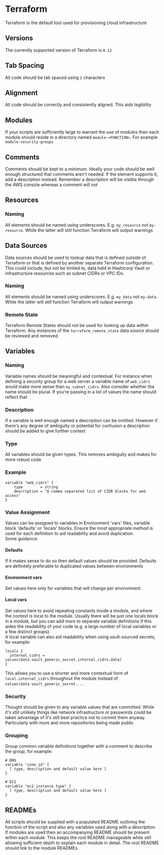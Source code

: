 # Terraform

Terraform is the default tool used for provisioning cloud infrastructure

## Versions
The currently supported version of Terraform is `0.12`

## Tab Spacing

All code should be tab spaced using `2` characters

## Alignment

All code should be correctly and consistently aligned. This aids legibility

## Modules

If your scripts are sufficiently large to warrant the use of modules then each module should reside in a directory named `module-<FUNCTION>`. For example `module-security-groups`

## Comments

Comments should be kept to a minimum. Ideally your code should be well enough structured that comments aren't needed. If the element supports it, add a description instead. Remember a description will be visible through the AWS console whereas a comment will not

## Resources

### Naming

All elements should be named using underscores. E.g. `my_resource` not `my-resource`. While the latter will still function Terraform will output warnings

## Data Sources

Data sources should be used to lookup data that is defined outside of Terraform or that is defined by another separate Terraform configuration. This could include, but not be limited to, data held in Hashicorp Vault or infrastructure resources such as subnet CIDRs or VPC IDs.

### Naming

All elements should be named using underscores. E.g. `my_data` not `my-data`. While the latter will still function Terraform will output warnings

### Remote State

Terraform Remote States should not be used for looking up data within Terraform. Any instances of the `terraform_remote_state` data source should be reviewed and removed.

## Variables

### Naming

Variable names should be meaningful and contextual. For instance when defining a security group for a web server a variable name of `web_cidrs` would make more sense than `my_subnet_cidrs`. Also consider whether the name should be plural. If you're passing in a list of values the name should reflect that

### Description

If a variable is well enough named a description can be omitted. However if there's any degree of ambiguity or potential for confusion a description should be added to give further context

### Type

All variables should be given types. This removes ambiguity and makes for more robust code

### Example

```
variable "web_cidrs" {
    type        = string
    description = "A comma separated list of CIDR blocks for web access"
}
```

### Value Assignment
Values can be assigned to variables in Environment 'vars' files, variable block 'defaults' or 'locals' blocks. Ensure the most appropriate method is used for each definition to aid readability and avoid duplication.  
Some guidance:
#### Defaults
If it makes sense to do so then default values should be provided. Defaults are definitely preferable to duplicated values between environments
#### Environment vars
Set values here only for variables that will change per environment.
#### Local vars
Set values here to avoid repeating constants inside a module, and where the context is local to the module. Usually there will be just one locals block in a module, but you can add more to separate variable definitions if this aides the readability of your code (e.g. a large number of local variables or a few distinct groups).  
A local variable can also aid readability when using vault-sourced secrets, for example:
```
locals {
  internal_cidrs = values(data.vault_generic_secret.internal_cidrs.data)
}
```
This allows you to use a shorter and more contextual form of `local.internal_cidrs` throughout the module instead of `values(data.vault_generic_secret...`.

### Security

Thought should be given to any variable values that are committed. While it's still unlikely things like network infrastructure or passwords could be taken advantage of it's still best practice not to commit them anyway. Particularly with more and more repositories being made public

### Grouping
Group common variable definitions together with a comment to describe the group, for example:
```
# DNS
variable "zone_id" {
  [ type, description and default value here ]
}

# EC2
variable "ec2_instance_type" {
  [ type, description and default value here ]
}
```

## READMEs

All scripts should be supplied with a populated README outlining the function of the script and also any variables used along with a description. If modules are used then an accompanying README should be present within each module. This keeps the root README manageable while still allowing sufficient depth to explain each module in detail. The root README should link to the module READMEs
